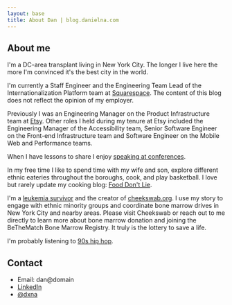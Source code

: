 ```yaml
---
layout: base
title: About Dan | blog.danielna.com
---
```


<h2 class="sr-only">About me</h2>

I'm a DC-area transplant living in New York City. The longer I live here the more
I'm convinced it's the best city in the world.

I'm currently a Staff Engineer and the Engineering Team Lead of the Internationalization
Platform team at <a href="http://www.squarespace.com" target="_blank">Squarespace</a>.
The content of this blog does not reflect the opinion of my employer.

Previously I was an Engineering Manager on the Product Infrastructure team at
<a href="http://www.etsy.com" target="_blank">Etsy</a>. Other roles I held
during my tenure at Etsy included the Engineering Manager of the Accessibility
team, Senior Software Engineer on the Front-end Infrastructure team and
Software Engineer on the Mobile Web and Performance teams.

When I have lessons to share I enjoy <a href="http://talks.danielna.com">speaking at conferences</a>.

In my free time I like to spend time with my wife and son, explore different
ethnic eateries throughout the boroughs, cook, and play basketball. I love but
rarely update my cooking blog: <a href="http://www.fooddontlie.com" target="_blank">Food Don't Lie</a>.

I'm a <a href="http://www.cheekswab.org/about-cheekswab/founders-story/" target="_blank">leukemia survivor</a>
and the creator of <a href="http://www.cheekswab.org" target='_blank'>cheekswab.org</a>.
I use my story to engage with ethnic minority groups and coordinate bone marrow drives
in New York City and nearby areas. Please visit Cheekswab or reach out to me directly to learn
more about bone marrow donation and joining the BeTheMatch Bone Marrow Registry.
It truly is the lottery to save a life.

I'm probably listening to <a href="https://www.youtube.com/watch?v=qA2_-eQ26tY&t=18s" target="_blank">90s hip hop</a>.

## Contact
* Email: dan@domain
* [LinkedIn](https://www.linkedin.com/in/danielna)
* [@dxna](https://www.twitter.com/dxna)
